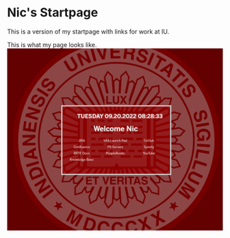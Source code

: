 # Nic's Startpage
This is a version of my startpage with links for work at IU.

This is what my page looks like.
![Image not found](img/example.png)
